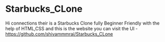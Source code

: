 # Starbucks_CLone
Hi connections their is a Starbucks Clone fully Beginner Friendly with the help of HTML,CSS
and this is the website you can visit the UI - https://github.com/shivammmrai/Starbucks_CLone




